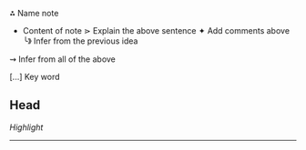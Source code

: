 ⁂   Name note 
- Content of note
 ⋗ Explain the above sentence 
 ✦ Add comments above
  ╰》 Infer from the previous idea

⇝  Infer from all of the above

[...] Key word

## Head 

_Highlight_

---
